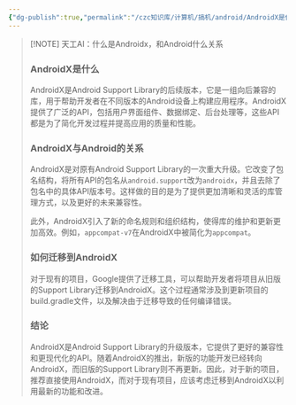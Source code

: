```yaml
---
{"dg-publish":true,"permalink":"/czc知识库/计算机/搞机/android/AndroidX是什么/","dgPassFrontmatter":true,"created":"2024-06-27T17:32:17.591+08:00","updated":"2024-12-08T00:38:56.596+08:00"}
---
```



  
> [!NOTE] 天工AI：什么是Androidx，和Android什么关系
> ### AndroidX是什么
> 
> AndroidX是Android Support Library的后续版本，它是一组向后兼容的库，用于帮助开发者在不同版本的Android设备上构建应用程序。AndroidX提供了广泛的API，包括用户界面组件、数据绑定、后台处理等，这些API都是为了简化开发过程并提高应用的质量和性能。
> 
> ### AndroidX与Android的关系
> 
> AndroidX是对原有Android Support Library的一次重大升级。它改变了包名结构，将所有API的包名从`android.support`改为`androidx`，并且去除了包名中的具体API版本号。这样做的目的是为了提供更加清晰和灵活的库管理方式，以及更好的未来兼容性。
> 
> 此外，AndroidX引入了新的命名规则和组织结构，使得库的维护和更新更加高效。例如，`appcompat-v7`在AndroidX中被简化为`appcompat`。
> 
> ### 如何迁移到AndroidX
> 
> 对于现有的项目，Google提供了迁移工具，可以帮助开发者将项目从旧版的Support Library迁移到AndroidX。这个过程通常涉及到更新项目的build.gradle文件，以及解决由于迁移导致的任何编译错误。
> 
> ### 结论
> 
> AndroidX是Android Support Library的升级版本，它提供了更好的兼容性和更现代化的API。随着AndroidX的推出，新版的功能开发已经转向AndroidX，而旧版的Support Library则不再更新。因此，对于新的项目，推荐直接使用AndroidX，而对于现有项目，应该考虑迁移到AndroidX以利用最新的功能和改进。


